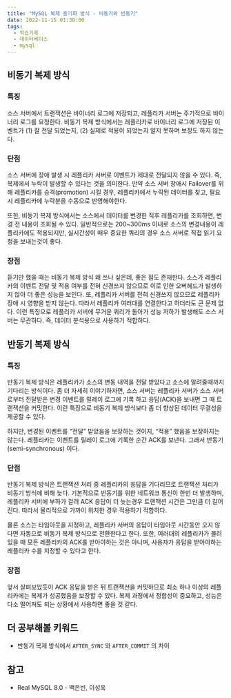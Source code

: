 ```yaml
---
title: "MySQL 복제 동기화 방식 - 비동기와 반동기"
date: 2022-11-15 01:30:00
tags:
  - 학습기록
  - 데이터베이스
  - mysql
---
```


## 비동기 복제 방식

### 특징

소스 서버에서 트랜잭션은 바이너리 로그에 저장되고, 레플리카 서버는 주기적으로 바이너리 로그를 요청한다. 비동기 복제 방식에서는 레플리카로 바이너리 로그에 저장된 이벤트가 (1) 잘 전달 되었는지, (2) 실제로 적용이 되었는지 알지 못하며 보장도 하지 않는다.

### 단점

소스 서버에 장애 발생 시 레플리카 서버로 이벤트가 제대로 전달되지 않을 수 있다. 즉, 복제에서 누락이 발생할 수 있다는 것을 의미한다. 만약 소스 서버 장애시 Failover를 위해 레플리카를 승격(promotion) 시킬 경우, 레플리카에서 누락된 데이터를 찾고, 필요 시 레플리카에 누락분을 수동으로 반영해야한다.

또한, 비동기 복제 방식에서는 소스에서 데이터를 변경한 직후 레플리카를 조회하면, 변경 전 내용이 조회될 수 있다. 일반적으로는 200~300ms 이내로 소스의 변경내용이 레플리카에도 적용되지만, 실시간성이 매우 중요한 쿼리의 경우 소스 서버로 직접 읽기 요청을 보내는것이 좋다.

### 장점

듣기만 했을 때는 비동기 복제 방식 왜 쓰나 싶은데, 좋은 점도 존재한다. 소스가 레플리카의 이벤트 전달 및 적용 여부를 전혀 신경쓰지 않으므로 이로 인한 오버헤드가 발생하지 않아 더 좋은 성능을 보인다. 또, 레플리카 서버를 전혀 신경쓰지 않으므로 레플리카 장애 시 영향을 받지 않는다. 따라서 레플리카 여러대를 연결한다고 하더라도 큰 문제 없다. 이런 특징으로 레플리카 서버에 무거운 쿼리가 돌아가 성능 저하가 발생해도 소스 서버는 무관하다. 즉, 데이터 분석용으로 사용하기 적합하다.

## 반동기 복제 방식

### 특징

반동기 복제 방식은 레플리카가 소스의 변동 내역을 전달 받았다고 소스에 알려줄때까지 기다리는 방식이다. 좀 더 자세히 이야기하자면, 소스 서버는 레플리카 서버가 소스 서버로부터 전달받은 변경 이벤트를 릴레이 로그에 기록 하고 응답(ACK)을 보내면 그 때 트랜잭션을 커밋한다. 이런 특징으로 비동기 복제 방식보다 좀 더 향상된 데이터 무결성을 제공할 수 있다.

하지만, 변경된 이벤트를 “전달” 받았음을 보장하는 것이지, “적용” 했음을 보장하지는 않는다. 레플리카는 이벤트를 릴레이 로그에 기록한 순간 ACK를 보낸다. 그래서 반동기(semi-synchronous) 이다.

### 단점

반동기 복제 방식은 트랜잭션 처리 중 레플리카의 응답을 기다리므로 트랜잭션 처리가 비동기 방식에 비해 늦다. 기본적으로 반동기를 위한 네트워크 통신이 한번 더 발생하며, 레플리카 서버에 부하가 걸려 ACK 응답이 더 늦는경우 트랜잭션 시간은 그만큼 더 길어진다. 따라서 물리적으로 가까이 위치한 경우 적용하기 적합하다.

물론 소스는 타임아웃을 지정하고, 레플리카 서버의 응답이 타임아웃 시간동안 오지 않다면 자동으로 비동기 복제 방식으로 전환한다고 한다. 또한, 여러대의 레플리카가 물려있을 때 모든 레플리카의 ACK를 받아야하는 것은 아니며, 사용자가 응답을 받아야하는 레플리카 수를 지정할 수 있다고 한다.

### 장점

앞서 살펴보았듯이 ACK 응답을 받은 뒤 트랜잭션을 커밋하므로 최소 하나 이상의 레플리카에는 복제가 성공했음을 보장할 수 있다. 복제 과정에서 정합성이 중요하고, 성능은 다소 떨어져도 되는 상황에서 사용하면 좋을 것 같다. 

## 더 공부해볼 키워드

- 반동기 복제 방식에서 `AFTER_SYNC` 와 `AFTER_COMMIT` 의 차이

## 참고

- Real MySQL 8.0 - 백은빈, 이성욱